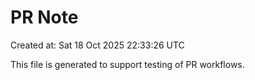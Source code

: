 # PR Note

Created at: Sat 18 Oct 2025 22:33:26 UTC

This file is generated to support testing of PR workflows.
